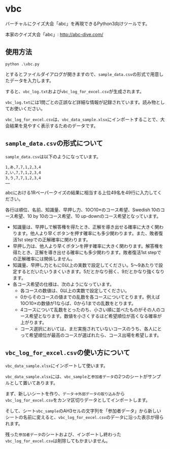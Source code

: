 # vbc
バーチャルにクイズ大会「abc」を再現できるPython3向けツールです。

本家のクイズ大会「abc」: http://abc-dive.com/

## 使用方法

```
python .\vbc.py
```

とするとファイルダイアログが開きますので、`sample_data.csv`の形式で用意したデータを入力します。

すると、`vbc_log.txt`および`vbc_log_for_excel.csv`が生成されます。

`vbc_log.txt`には1問ごとの正誤など詳細な情報が記録されています。読み物としてお使いください。

`vbc_log_for_excel.csv`は、`vbc_data_sample.xlsx`にインポートすることで、大会結果を見やすく表示するためのデータです。

## `sample_data.csv`の形式について

`sample_data.csv`は以下のようになっています。
```
1,あ,7,7,1,2,3,4
2,い,7,7,1,2,3,4
3,う,7,7,1,2,3,4
……
```
abcにおける1Rペーパークイズの結果に相当する上位49名を49行に入力してください。

各行は順位、名前、知識量、早押し力、10○10×のコース希望、Swedish 10のコース希望、10 by 10のコース希望、10 up-downのコース希望となっています。

- 知識量は、早押しで解答権を得たとき、正解を導き出せる確率に大きく関わります。他人より早くボタンを押す確率にも多少関わります。また、敗者復活1st stepでの正解確率に関わります。
- 早押し力は、他人より早くボタンを押す確率に大きく関わります。解答権を得たとき、正解を導き出せる確率にも多少関わります。敗者復活1st stepでの正解確率には関係しません。
- 知識量、早押し力ともに0以上の実数で設定してください。5～9あたりで設定するとだいたいうまくいきます。5だとかなり弱く、9だとかなり強くなります。
- 各コース希望の仕様は、次のようになっています。
    - 各コースの数値は、0以上の実数で設定してください。
    - 0からそのコースの値までの乱数を各コースについてとります。例えば10○10×の数値が1ならば、0から1までの乱数をとります。
    - 4コースについて乱数をとったのち、小さい順に並べたものがその人のコース希望となります。数値を小さくするほど希望順位が高くなる確率が上がります。
    - コース選択においては、まだ実施されていないコースのうち、各人にとって希望順位が最高のコースが選ばれたら、コース出場を希望します。

## `vbc_log_for_excel.csv`の使い方について

`vbc_data_sample.xlsx`にインポートして使います。

`vbc_data_sample.xlsx`には、`vbc_sample`と`参加者データ`の2つのシートがサンプルとして置いてあります。

まず、新しいシートを作り、`データ`→`外部データの取り込み`から`vbc_log_for_excel.csv`をカンマ区切りデータとしてインポートします。

そして、シート`vbc_sample`のAH3セルの文字列を「参加者データ」から新しいシートの名前に変えると、`vbc_log_for_excel.csv`のデータに沿った表示が得られます。

残った`参加者データ`のシートおよび、インポートし終わった`vbc_log_for_excel.csv`は削除してもかまいません。